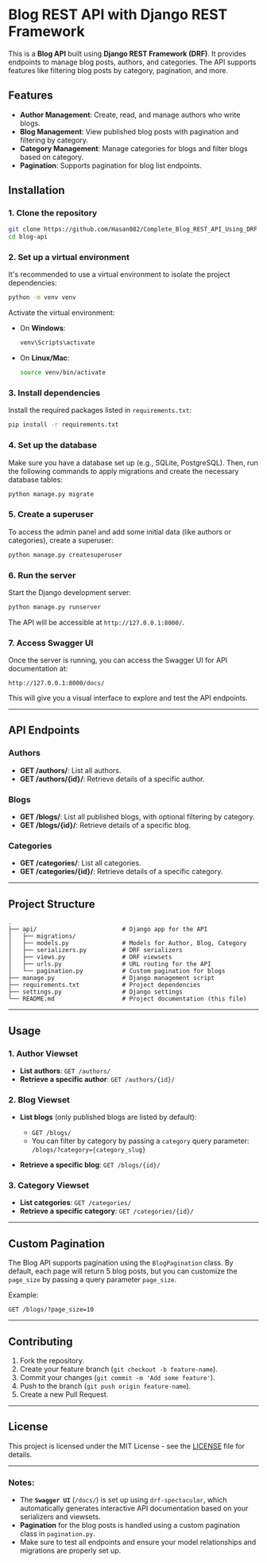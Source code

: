# Blog REST API with Django REST Framework

This is a **Blog API** built using **Django REST Framework (DRF)**. It provides endpoints to manage blog posts, authors, and categories. The API supports features like filtering blog posts by category, pagination, and more.

## Features

* **Author Management**: Create, read, and manage authors who write blogs.
* **Blog Management**: View published blog posts with pagination and filtering by category.
* **Category Management**: Manage categories for blogs and filter blogs based on category.
* **Pagination**: Supports pagination for blog list endpoints.

## Installation

### 1. Clone the repository

```bash
git clone https://github.com/Hasan082/Complete_Blog_REST_API_Using_DRF
cd blog-api
```

### 2. Set up a virtual environment

It's recommended to use a virtual environment to isolate the project dependencies:

```bash
python -m venv venv
```

Activate the virtual environment:

* On **Windows**:

  ```bash
  venv\Scripts\activate
  ```
* On **Linux/Mac**:

  ```bash
  source venv/bin/activate
  ```

### 3. Install dependencies

Install the required packages listed in `requirements.txt`:

```bash
pip install -r requirements.txt
```

### 4. Set up the database

Make sure you have a database set up (e.g., SQLite, PostgreSQL). Then, run the following commands to apply migrations and create the necessary database tables:

```bash
python manage.py migrate
```

### 5. Create a superuser

To access the admin panel and add some initial data (like authors or categories), create a superuser:

```bash
python manage.py createsuperuser
```

### 6. Run the server

Start the Django development server:

```bash
python manage.py runserver
```

The API will be accessible at `http://127.0.0.1:8000/`.

### 7. Access Swagger UI

Once the server is running, you can access the Swagger UI for API documentation at:

```plaintext
http://127.0.0.1:8000/docs/
```

This will give you a visual interface to explore and test the API endpoints.

---

## API Endpoints

### Authors

* **GET /authors/**: List all authors.
* **GET /authors/{id}/**: Retrieve details of a specific author.

### Blogs

* **GET /blogs/**: List all published blogs, with optional filtering by category.
* **GET /blogs/{id}/**: Retrieve details of a specific blog.

### Categories

* **GET /categories/**: List all categories.
* **GET /categories/{id}/**: Retrieve details of a specific category.

---

## Project Structure

```
.
├── api/                        # Django app for the API
│   ├── migrations/
│   ├── models.py               # Models for Author, Blog, Category
│   ├── serializers.py          # DRF serializers
│   ├── views.py                # DRF viewsets
│   ├── urls.py                 # URL routing for the API
│   └── pagination.py           # Custom pagination for blogs
├── manage.py                   # Django management script
├── requirements.txt            # Project dependencies
├── settings.py                 # Django settings
└── README.md                   # Project documentation (this file)
```

---

## Usage

### 1. Author Viewset

* **List authors**: `GET /authors/`
* **Retrieve a specific author**: `GET /authors/{id}/`

### 2. Blog Viewset

* **List blogs** (only published blogs are listed by default):

  * `GET /blogs/`
  * You can filter by category by passing a `category` query parameter: `/blogs/?category={category_slug}`
* **Retrieve a specific blog**: `GET /blogs/{id}/`

### 3. Category Viewset

* **List categories**: `GET /categories/`
* **Retrieve a specific category**: `GET /categories/{id}/`

---

## Custom Pagination

The Blog API supports pagination using the `BlogPagination` class. By default, each page will return 5 blog posts, but you can customize the `page_size` by passing a query parameter `page_size`.

Example:

```plaintext
GET /blogs/?page_size=10
```

---

## Contributing

1. Fork the repository.
2. Create your feature branch (`git checkout -b feature-name`).
3. Commit your changes (`git commit -m 'Add some feature'`).
4. Push to the branch (`git push origin feature-name`).
5. Create a new Pull Request.

---

## License

This project is licensed under the MIT License - see the [LICENSE](LICENSE) file for details.

---

### Notes:

* The **`Swagger UI`** (`/docs/`) is set up using `drf-spectacular`, which automatically generates interactive API documentation based on your serializers and viewsets.
* **Pagination** for the blog posts is handled using a custom pagination class in `pagination.py`.
* Make sure to test all endpoints and ensure your model relationships and migrations are properly set up.


